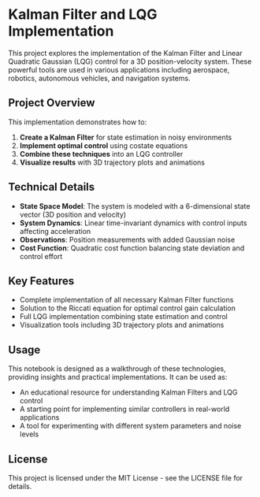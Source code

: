 # Kalman Filter and LQG Implementation

This project explores the implementation of the Kalman Filter and Linear Quadratic Gaussian (LQG) control for a 3D position-velocity system. These powerful tools are used in various applications including aerospace, robotics, autonomous vehicles, and navigation systems.

## Project Overview

This implementation demonstrates how to:

1. **Create a Kalman Filter** for state estimation in noisy environments
2. **Implement optimal control** using costate equations
3. **Combine these techniques** into an LQG controller
4. **Visualize results** with 3D trajectory plots and animations

## Technical Details

- **State Space Model**: The system is modeled with a 6-dimensional state vector (3D position and velocity)
- **System Dynamics**: Linear time-invariant dynamics with control inputs affecting acceleration
- **Observations**: Position measurements with added Gaussian noise
- **Cost Function**: Quadratic cost function balancing state deviation and control effort

## Key Features

- Complete implementation of all necessary Kalman Filter functions
- Solution to the Riccati equation for optimal control gain calculation
- Full LQG implementation combining state estimation and control
- Visualization tools including 3D trajectory plots and animations

## Usage

This notebook is designed as a walkthrough of these technologies, providing insights and practical implementations. It can be used as:

- An educational resource for understanding Kalman Filters and LQG control
- A starting point for implementing similar controllers in real-world applications
- A tool for experimenting with different system parameters and noise levels

## License

This project is licensed under the MIT License - see the LICENSE file for details. 